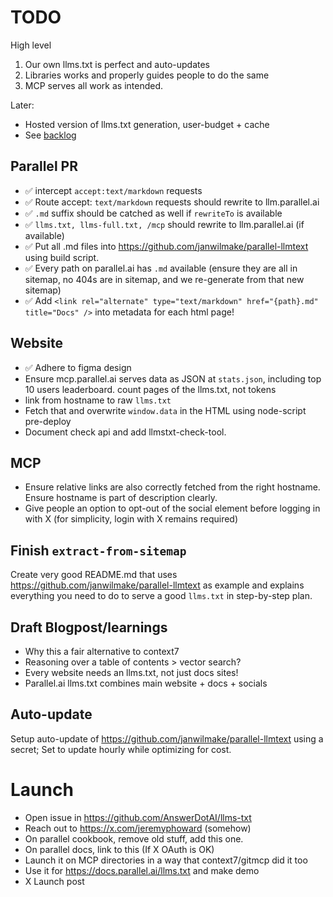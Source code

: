 # TODO

High level

1. Our own llms.txt is perfect and auto-updates
2. Libraries works and properly guides people to do the same
3. MCP serves all work as intended.

Later:

- Hosted version of llms.txt generation, user-budget + cache
- See [backlog](BACKLOG.md)

## Parallel PR

- ✅ intercept `accept:text/markdown` requests
- ✅ Route accept: `text/markdown` requests should rewrite to llm.parallel.ai
- ✅ `.md` suffix should be catched as well if `rewriteTo` is available
- ✅ `llms.txt, llms-full.txt, /mcp` should rewrite to llm.parallel.ai (if available)
- ✅ Put all .md files into https://github.com/janwilmake/parallel-llmtext using build script.
- ✅ Every path on parallel.ai has `.md` available (ensure they are all in sitemap, no 404s are in sitemap, and we re-generate from that new sitemap)
- ✅ Add `<link rel="alternate" type="text/markdown" href="{path}.md" title="Docs" />` into metadata for each html page!

## Website

- ✅ Adhere to figma design
- Ensure mcp.parallel.ai serves data as JSON at `stats.json`, including top 10 users leaderboard. count pages of the llms.txt, not tokens
- link from hostname to raw `llms.txt`
- Fetch that and overwrite `window.data` in the HTML using node-script pre-deploy
- Document check api and add llmstxt-check-tool.

## MCP

- Ensure relative links are also correctly fetched from the right hostname. Ensure hostname is part of description clearly.
- Give people an option to opt-out of the social element before logging in with X (for simplicity, login with X remains required)

## Finish `extract-from-sitemap`

Create very good README.md that uses https://github.com/janwilmake/parallel-llmtext as example and explains everything you need to do to serve a good `llms.txt` in step-by-step plan.

## Draft Blogpost/learnings

- Why this a fair alternative to context7
- Reasoning over a table of contents > vector search?
- Every website needs an llms.txt, not just docs sites!
- Parallel.ai llms.txt combines main website + docs + socials

## Auto-update

Setup auto-update of https://github.com/janwilmake/parallel-llmtext using a secret; Set to update hourly while optimizing for cost.

# Launch

- Open issue in https://github.com/AnswerDotAI/llms-txt
- Reach out to https://x.com/jeremyphoward (somehow)
- On parallel cookbook, remove old stuff, add this one.
- On parallel docs, link to this (If X OAuth is OK)
- Launch it on MCP directories in a way that context7/gitmcp did it too
- Use it for https://docs.parallel.ai/llms.txt and make demo
- X Launch post

